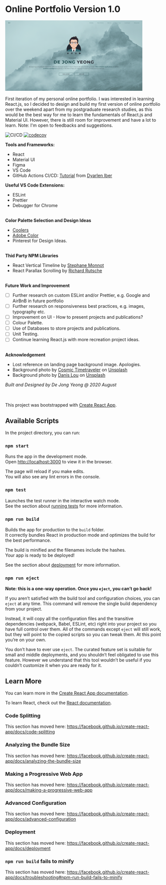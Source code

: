 # Online Portfolio Version 1.0

![Portfolio Landing Page](src/img/portfolio-v1.PNG)

First iteration of my personal online portfolio. I was interested in learning React.js, so I decided to design and build my first version of online portfolio over the weekend apart from my postgraduate research studies, as this would be the best way for me to learn the fundamentals of React.js and Material UI. However, there is still room for improvement and have a lot to learn. Note: I'm open to feedbacks and suggestions.

![CI/CD](https://github.com/dejongyeong/web-portfolio/workflows/CI/CD/badge.svg) [![codecov](https://codecov.io/gh/dejongyeong/web-portfolio/branch/master/graph/badge.svg?token=KWG40XUKET)](undefined)

**Tools and Frameworks:**

- React
- Material UI
- Figma
- VS Code
- GitHub Actions CI/CD: [Tutorial](https://dev.to/dyarleniber/setting-up-a-ci-cd-workflow-on-github-actions-for-a-react-app-with-github-pages-and-codecov-4hnp) from [Dyarlen Iber](https://github.com/dyarleniber)

**Useful VS Code Extensions:**

- ESLint
- Prettier
- Debugger for Chrome

\
**Color Palette Selection and Design Ideas**

- [Coolers](https://coolors.co/)
- [Adobe Color](https://color.adobe.com/)
- Pinterest for Design Ideas.

\
**Thid Party NPM Libraries**

- React Vertical Timeline by [Stephane Monnot](https://github.com/stephane-monnot/react-vertical-timeline)
- React Parallax Scrolling by [Richard Rutsche](https://github.com/rrutsche/react-parallax)

\
**Future Work and Improvement**

- [ ] Further research on custom ESLint and/or Prettier, e.g. Google and AirBnB in future portfolio
- [ ] Further research on responsiveness best practices, e.g. images, typography etc.
- [ ] Improvement on UI - How to present projects and publications?
- [ ] Colour Palette.
- [ ] Use of Databases to store projects and publications.
- [ ] Unit Testing.
- [ ] Continue learning React.js with more recreation project ideas.

\
**Acknowledgement**

- Lost reference on landing page background image. Apologies.
- Background photo by [Cosmic Timetraveler](https://unsplash.com/@cosmictimetraveler?utm_source=unsplash&utm_medium=referral&utm_content=creditCopyText) on [Unsplash](https://unsplash.com/s/photos/road?utm_source=unsplash&utm_medium=referral&utm_content=creditCopyText)
- Background photo by [Danis Lou](https://unsplash.com/@danislou?utm_source=unsplash&utm_medium=referral&utm_content=creditCopyText) on [Unsplash](https://unsplash.com/s/photos/road?utm_source=unsplash&utm_medium=referral&utm_content=creditCopyText)

_Built and Designed by De Jong Yeong @ 2020 August_

\
\
This project was bootstrapped with [Create React App](https://github.com/facebook/create-react-app).

## Available Scripts

In the project directory, you can run:

### `npm start`

Runs the app in the development mode.<br />
Open [http://localhost:3000](http://localhost:3000) to view it in the browser.

The page will reload if you make edits.<br />
You will also see any lint errors in the console.

### `npm test`

Launches the test runner in the interactive watch mode.<br />
See the section about [running tests](https://facebook.github.io/create-react-app/docs/running-tests) for more information.

### `npm run build`

Builds the app for production to the `build` folder.<br />
It correctly bundles React in production mode and optimizes the build for the best performance.

The build is minified and the filenames include the hashes.<br />
Your app is ready to be deployed!

See the section about [deployment](https://facebook.github.io/create-react-app/docs/deployment) for more information.

### `npm run eject`

**Note: this is a one-way operation. Once you `eject`, you can’t go back!**

If you aren’t satisfied with the build tool and configuration choices, you can `eject` at any time. This command will remove the single build dependency from your project.

Instead, it will copy all the configuration files and the transitive dependencies (webpack, Babel, ESLint, etc) right into your project so you have full control over them. All of the commands except `eject` will still work, but they will point to the copied scripts so you can tweak them. At this point you’re on your own.

You don’t have to ever use `eject`. The curated feature set is suitable for small and middle deployments, and you shouldn’t feel obligated to use this feature. However we understand that this tool wouldn’t be useful if you couldn’t customize it when you are ready for it.

## Learn More

You can learn more in the [Create React App documentation](https://facebook.github.io/create-react-app/docs/getting-started).

To learn React, check out the [React documentation](https://reactjs.org/).

### Code Splitting

This section has moved here: https://facebook.github.io/create-react-app/docs/code-splitting

### Analyzing the Bundle Size

This section has moved here: https://facebook.github.io/create-react-app/docs/analyzing-the-bundle-size

### Making a Progressive Web App

This section has moved here: https://facebook.github.io/create-react-app/docs/making-a-progressive-web-app

### Advanced Configuration

This section has moved here: https://facebook.github.io/create-react-app/docs/advanced-configuration

### Deployment

This section has moved here: https://facebook.github.io/create-react-app/docs/deployment

### `npm run build` fails to minify

This section has moved here: https://facebook.github.io/create-react-app/docs/troubleshooting#npm-run-build-fails-to-minify
